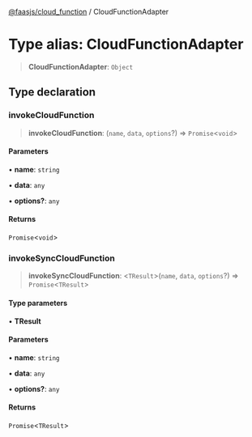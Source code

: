 [@faasjs/cloud_function](../README.md) / CloudFunctionAdapter

# Type alias: CloudFunctionAdapter

> **CloudFunctionAdapter**: `Object`

## Type declaration

### invokeCloudFunction

> **invokeCloudFunction**: (`name`, `data`, `options`?) => `Promise`\<`void`\>

#### Parameters

• **name**: `string`

• **data**: `any`

• **options?**: `any`

#### Returns

`Promise`\<`void`\>

### invokeSyncCloudFunction

> **invokeSyncCloudFunction**: \<`TResult`\>(`name`, `data`, `options`?) => `Promise`\<`TResult`\>

#### Type parameters

• **TResult**

#### Parameters

• **name**: `string`

• **data**: `any`

• **options?**: `any`

#### Returns

`Promise`\<`TResult`\>
